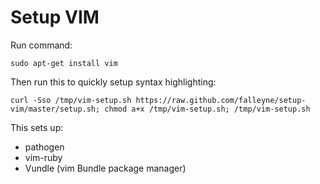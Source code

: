 Setup VIM
==========

Run command:
	
	sudo apt-get install vim

Then run this to quickly setup syntax highlighting:

	curl -Sso /tmp/vim-setup.sh https://raw.github.com/falleyne/setup-vim/master/setup.sh; chmod a+x /tmp/vim-setup.sh; /tmp/vim-setup.sh

This sets up:
- pathogen
- vim-ruby
- Vundle (vim Bundle package manager)

